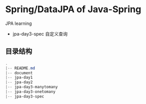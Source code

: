 # Spring/DataJPA of Java-Spring
JPA learning


+ jpa-day3-spec 自定义查询



## 目录结构

```powershell
.
|-- README.md
|-- document
|-- jpa-day1
|-- jpa-day2
|-- jpa-day3-manytomany
|-- jpa-day3-onetomany
|-- jpa-day3-spec
```

